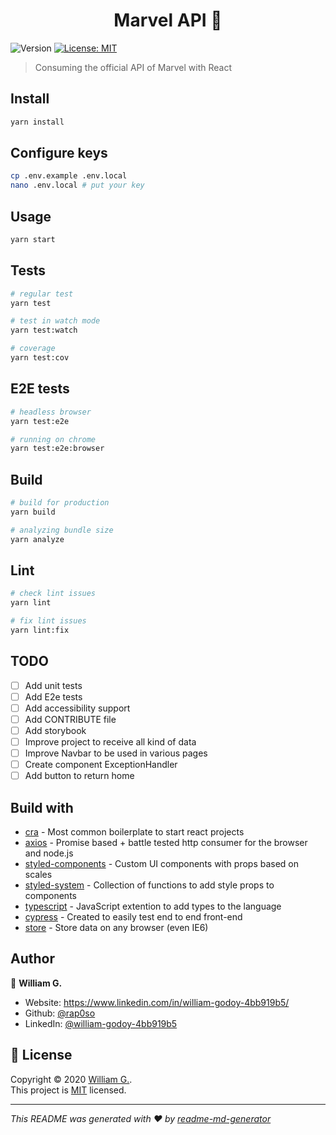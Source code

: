 <h1 align="center">Marvel API 🦸</h1>
<p>
  <img alt="Version" src="https://img.shields.io/badge/version-0.1.0-blue.svg?cacheSeconds=2592000" />
  <a href="https://opensource.org/licenses/MIT" target="_blank">
    <img alt="License: MIT" src="https://img.shields.io/badge/License-MIT-yellow.svg" />
  </a>
</p>

> Consuming the official API of Marvel with React

## Install

```sh
yarn install
```

## Configure keys

```sh
cp .env.example .env.local
nano .env.local # put your key

```

## Usage

```sh
yarn start
```

## Tests

```sh
# regular test
yarn test

# test in watch mode
yarn test:watch

# coverage
yarn test:cov
```

## E2E tests

```sh
# headless browser
yarn test:e2e

# running on chrome
yarn test:e2e:browser
```

## Build

```sh
# build for production
yarn build

# analyzing bundle size
yarn analyze
```

## Lint

```sh
# check lint issues
yarn lint

# fix lint issues
yarn lint:fix
```

## TODO

- [ ] Add unit tests
- [ ] Add E2e tests
- [ ] Add accessibility support
- [ ] Add CONTRIBUTE file
- [ ] Add storybook
- [ ] Improve project to receive all kind of data
- [ ] Improve Navbar to be used in various pages
- [ ] Create component ExceptionHandler
- [ ] Add button to return home

## Build with

- [cra](https://create-react-app.dev) - Most common boilerplate to start react
  projects
- [axios](https://github.com/axios/axios) - Promise based + battle tested http
  consumer for the browser and node.js
- [styled-components](https://www.styled-components.com) - Custom UI components
  with props based on scales
- [styled-system](https://styled-system.com) - Collection of functions to add
  style props to components
- [typescript](https://www.typescriptlang.org) - JavaScript extention to add
  types to the language
- [cypress](https://www.cypress.io/) - Created to easily test end to end
  front-end
- [store](https://github.com/marcuswestin/store.js/) - Store data on any browser
  (even IE6)

## Author

👤 **William G.**

- Website: https://www.linkedin.com/in/william-godoy-4bb919b5/
- Github: [@rap0so](https://github.com/rap0so)
- LinkedIn:
  [@william-godoy-4bb919b5](https://linkedin.com/in/william-godoy-4bb919b5)

## 📝 License

Copyright © 2020 [William G.](https://github.com/rap0so).<br /> This project is
[MIT](https://opensource.org/licenses/MIT) licensed.

---

_This README was generated with ❤️ by
[readme-md-generator](https://github.com/kefranabg/readme-md-generator)_
